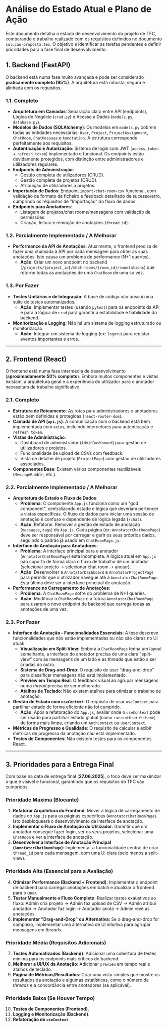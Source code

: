 # Análise do Estado Atual e Plano de Ação

Este documento detalha o estado de desenvolvimento do projeto de TFC, comparando o trabalho realizado com os requisitos definidos no documento `solucao-proposta.tex`. O objetivo é identificar as tarefas pendentes e definir prioridades para a fase final de desenvolvimento.

## 1. Backend (FastAPI)

O backend está numa fase muito avançada e pode ser considerado **praticamente completo (95%)**. A arquitetura está robusta, segura e alinhada com os requisitos.

### 1.1. Completo

- **Arquitetura em Camadas**: Separação clara entre API (endpoints), Lógica de Negócio (`crud.py`) e Acesso a Dados (`models.py`, `database.py`).
- **Modelos de Dados (SQLAlchemy)**: Os modelos em `models.py` cobrem todas as entidades necessárias: `User`, `Project`, `ProjectAssignment`, `ChatRoom`, `ChatMessage` e `Annotation`. A estrutura corresponde perfeitamente aos requisitos.
- **Autenticação e Autorização**: Sistema de login com JWT (`access_token` + `refresh_token`) implementado e funcional. Os endpoints estão devidamente protegidos, com distinção entre administradores e utilizadores regulares.
- **Endpoints de Administração**:
    - Gestão completa de utilizadores (CRUD).
    - Gestão completa de projetos (CRUD).
    - Atribuição de utilizadores a projetos.
- **Importação de Dados**: Endpoint `import-chat-room-csv` funcional, com validação de formato de ficheiro e feedback detalhado de sucesso/erro, cumprindo os requisitos de "Importação" do fluxo de dados.
- **Endpoints para Anotadores**:
    - Listagem de projetos/chat rooms/mensagens com validação de permissões.
    - Criação, leitura e remoção de anotações (`thread_id`).

### 1.2. Parcialmente Implementado / A Melhorar

- **Performance da API de Anotações**: Atualmente, o frontend precisa de fazer uma chamada à API por cada mensagem para obter as suas anotações. Isto causa um problema de performance (N+1 queries).
    - **Ação**: Criar um novo endpoint no backend (`/projects/{project_id}/chat-rooms/{room_id}/annotations`) que retorne todas as anotações de uma `ChatRoom` de uma só vez.

### 1.3. Por Fazer

- **Testes Unitários e de Integração**: A base de código não possui uma suite de testes automatizados.
    - **Ação**: Implementar testes (usando `pytest`) para os endpoints da API e para a lógica de `crud` para garantir a estabilidade e fiabilidade do backend.
- **Monitorização e Logging**: Não há um sistema de logging estruturado ou monitorização.
    - **Ação**: Integrar um sistema de logging (ex: `loguru`) para registar eventos importantes e erros.

---

## 2. Frontend (React)

O frontend está numa fase intermédia de desenvolvimento (**aproximadamente 50% completo**). Embora muitos componentes e vistas existam, a arquitetura geral e a experiência do utilizador para o anotador necessitam de trabalho significativo.

### 2.1. Completo

- **Estrutura de Roteamento**: As rotas para administradores e anotadores estão bem definidas e protegidas (`react-router-dom`).
- **Camada de API (`api.js`)**: A comunicação com o backend está bem implementada com `axios`, incluindo intercetores para autenticação e `refresh token`.
- **Vistas de Administração**:
    - Dashboard de administrador (`AdminDashboard`) para gestão de utilizadores e projetos.
    - Funcionalidade de upload de CSVs com feedback.
    - Vista de detalhe de projeto (`ProjectPage`) com gestão de utilizadores associados.
- **Componentes Base**: Existem vários componentes reutilizáveis (`MessageBubble`, etc.).

### 2.2. Parcialmente Implementado / A Melhorar

- **Arquitetura de Estado e Fluxo de Dados**:
    - **Problema**: O componente `App.js` funciona como um "god component", centralizando estado e lógica que deveriam pertencer a vistas específicas. O fluxo de dados para iniciar uma sessão de anotação é confuso e dependente de lógica legada (`/chat`).
    - **Ação**: Refatorar. Remover a gestão de estado de anotação (`messages`, `tags`) do `App.js`. Cada página (ex: `AnnotatorChatRoomPage`) deve ser responsável por carregar e gerir os seus próprios dados, seguindo o padrão já usado em `ChatRoomPage.js`.
- **Interface de Anotação para Anotadores**:
    - **Problema**: A interface principal para o anotador (`AnnotatorChatRoomPage`) está incompleta. A lógica atual em `App.js` não suporta de forma clara o fluxo de trabalho de um anotador (selecionar projeto -> selecionar chat room -> anotar).
    - **Ação**: Desenvolver a `AnnotatorDashboard` e `AnnotatorProjectPage` para permitir que o utilizador navegue até à `AnnotatorChatRoomPage`. Esta última deve ser a interface principal de anotação.
- **Performance no Carregamento de Anotações**:
    - **Problema**: A `ChatRoomPage` sofre do problema de N+1 queries.
    - **Ação**: Modificar a `ChatRoomPage` e a futura `AnnotatorChatRoomPage` para usarem o novo endpoint de backend que carrega todas as anotações de uma vez.

### 2.3. Por Fazer

- **Interface de Anotação - Funcionalidades Essenciais**: A tese descreve funcionalidades que não estão implementadas ou não são claras no UI atual:
    - **Visualização em Split-View**: Embora a `ChatRoomPage` tenha um layout semelhante, a interface do anotador precisa de uma clara "split-view" com as mensagens de um lado e as *threads* que estão a ser criadas do outro.
    - **Sistema de Drag-and-Drop**: O requisito de usar "drag-and-drop" para classificar mensagens não está implementado.
    - **Preview em Tempo Real**: O feedback visual ao agrupar mensagens numa *thread* precisa de ser melhorado.
    - **Atalhos de Teclado**: Não existem atalhos para otimizar o trabalho de anotação.
- **Gestão de Estado com `useContext`**: O requisito de usar `useContext` para partilhar estado de forma eficiente não foi cumprido.
    - **Ação**: Após a refatoração do `App.js`, avaliar onde o `useContext` pode ser usado para partilhar estado global (como `currentUser` e `theme`) de forma mais limpa, criando um `AuthContext` ou `UserContext`.
- **Métricas de Progresso e Qualidade**: O requisito de calcular e exibir métricas de progresso da anotação não está implementado.
- **Testes de Componentes**: Não existem testes para os componentes React.

---

## 3. Prioridades para a Entrega Final

Com base na data de entrega final (**27.06.2025**), o foco deve ser maximizar o que é visível e funcional, garantindo que os requisitos do TFC são cumpridos.

### Prioridade Máxima (Blocante)

1.  **Refatorar Arquitetura do Frontend**: Mover a lógica de carregamento de dados do `App.js` para as páginas específicas (`AnnotatorChatRoomPage`). Isto desbloqueará o desenvolvimento da interface de anotação.
2.  **Implementar o Fluxo de Anotação do Utilizador**: Garantir que um anotador consegue fazer login, ver os seus projetos, selecionar uma `ChatRoom` e ver a interface de anotação.
3.  **Desenvolver a Interface de Anotação Principal (`AnnotatorChatRoomPage`)**: Implementar a funcionalidade central de criar `thread_id` para cada mensagem, com uma UI clara (pelo menos a split-view).

### Prioridade Alta (Essencial para a Avaliação)

4.  **Otimizar Performance (Backend + Frontend)**: Implementar o endpoint de backend para carregar anotações em batch e atualizar o frontend para o usar.
5.  **Testar Manualmente o Fluxo Completo**: Realizar testes exaustivos ao fluxo: Admin cria projeto -> Admin faz upload de CSV -> Admin atribui anotador -> Anotador faz login -> Anotador anota -> Admin revê as anotações.
6.  **Implementar "Drag-and-Drop" ou Alternativa**: Se o drag-and-drop for complexo, implementar uma alternativa de UI intuitiva para agrupar mensagens em *threads*.

### Prioridade Média (Requisitos Adicionais)

7.  **Testes Automatizados (Backend)**: Adicionar uma cobertura de testes mínima para os endpoints mais críticos do backend.
8.  **Melhorar a UI/UX da Anotação**: Adicionar `preview` em tempo real e atalhos de teclado.
9.  **Página de Métricas/Resultados**: Criar uma vista simples que mostre os resultados da anotação e algumas estatísticas, como o número de *threads* e a concordância entre anotadores (se aplicável).

### Prioridade Baixa (Se Houver Tempo)

10. **Testes de Componentes (Frontend)**.
11. **Logging e Monitorização (Backend)**.
12. **Refatoração do `useContext`**. 